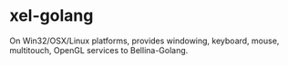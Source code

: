 # xel-golang
On Win32/OSX/Linux platforms, provides windowing, keyboard, mouse, multitouch, OpenGL services to Bellina-Golang.

